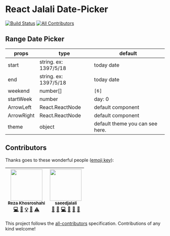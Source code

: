 # React Jalali Date-Picker

[![Build Status](https://travis-ci.org/rzkhosroshahi/react-jalali-datepicker.svg?branch=master)](https://travis-ci.org/rzkhosroshahi/react-jalali-datepicker)
[![All Contributors](https://img.shields.io/badge/all_contributors-2-orange.svg?style=flat-square)](#contributors)

## Range Date Picker

| props      | type                  | default                         |
| ---------- | --------------------- | ------------------------------- |
| start      | string. ex: 1397/5/18 | today date                      |
| end        | string. ex: 1397/5/18 | today date                      |
| weekend    | number[]              | `[6]`                           |
| startWeek  | number                | day: 0                          |
| ArrowLeft  | React.ReactNode       | default component               |
| ArrowRight | React.ReactNode       | default component               |
| theme      | object                | default theme you can see here. |

## Contributors

Thanks goes to these wonderful people ([emoji key](https://github.com/kentcdodds/all-contributors#emoji-key)):

<!-- ALL-CONTRIBUTORS-LIST:START - Do not remove or modify this section -->
<!-- prettier-ignore -->
| [<img src="https://avatars1.githubusercontent.com/u/11410506?v=4" width="100px;"/><br /><sub><b>Reza Khosroshahi</b></sub>](https://reza.blue)<br />[💻](https://github.com/rzkhosroshahi/react-jalali-datepicker/commits?author=rzkhosroshahi "Code") [📖](https://github.com/rzkhosroshahi/react-jalali-datepicker/commits?author=rzkhosroshahi "Documentation") [💡](#example-rzkhosroshahi "Examples") [🤔](#ideas-rzkhosroshahi "Ideas, Planning, & Feedback") [⚠️](https://github.com/rzkhosroshahi/react-jalali-datepicker/commits?author=rzkhosroshahi "Tests") | [<img src="https://avatars2.githubusercontent.com/u/15178117?v=4" width="100px;"/><br /><sub><b>saeedjalali</b></sub>](http://saeedjalali.ir)<br />[💬](#question-saeedjalali1 "Answering Questions") [🐛](https://github.com/rzkhosroshahi/react-jalali-datepicker/issues?q=author%3Asaeedjalali1 "Bug reports") [💻](https://github.com/rzkhosroshahi/react-jalali-datepicker/commits?author=saeedjalali1 "Code") [🤔](#ideas-saeedjalali1 "Ideas, Planning, & Feedback") [👀](#review-saeedjalali1 "Reviewed Pull Requests") [📢](#talk-saeedjalali1 "Talks") |
| :---: | :---: |

<!-- ALL-CONTRIBUTORS-LIST:END -->

This project follows the [all-contributors](https://github.com/kentcdodds/all-contributors) specification. Contributions of any kind welcome!
